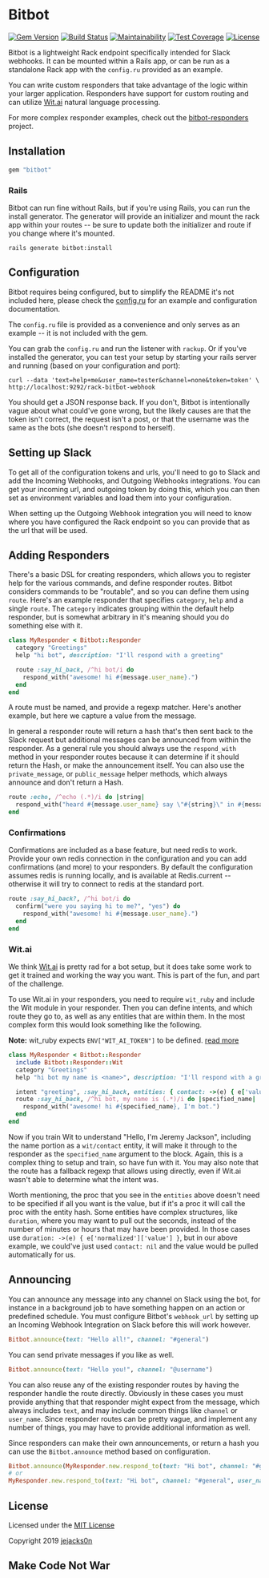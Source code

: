 Bitbot
======

[![Gem Version](https://img.shields.io/gem/v/bit-bot.svg)](http://badge.fury.io/rb/bit-bot)
[![Build Status](https://img.shields.io/travis/jejacks0n/bitbot.svg)](https://travis-ci.org/jejacks0n/bitbot)
[![Maintainability](https://api.codeclimate.com/v1/badges/7e22d47bd547a055c63e/maintainability)](https://codeclimate.com/github/jejacks0n/bitbot/maintainability)
[![Test Coverage](https://api.codeclimate.com/v1/badges/7e22d47bd547a055c63e/test_coverage)](https://codeclimate.com/github/jejacks0n/bitbot/test_coverage)
[![License](http://img.shields.io/badge/license-MIT-brightgreen.svg)](http://opensource.org/licenses/MIT)

Bitbot is a lightweight Rack endpoint specifically intended for Slack webhooks. It can be mounted within a Rails app, or
can be run as a standalone Rack app with the `config.ru` provided as an example.

You can write custom responders that take advantage of the logic within your larger application. Responders have support
for custom routing and can utilize [Wit.ai](http://wit.ai) natural language processing.

For more complex responder examples, check out the [bitbot-responders](https://github.com/modeset/bitbot-responders)
project.

## Installation
```ruby
gem "bitbot"
```

### Rails
Bitbot can run fine without Rails, but if you're using Rails, you can run the install generator. The generator will
provide an initializer and mount the rack app within your routes -- be sure to update both the initializer and route if
you change where it's mounted.

```shell
rails generate bitbot:install
```

## Configuration
Bitbot requires being configured, but to simplify the README it's not included here, please check the
[config.ru](https://github.com/modeset/bitbot/blob/master/config.ru) for an example and configuration documentation.

The `config.ru` file is provided as a convenience and only serves as an example -- it is not included with the gem.

You can grab the `config.ru` and run the listener with `rackup`. Or if you've installed the generator, you can test your
setup by starting your rails server and running (based on your configuration and port):

```shell
curl --data 'text=help+me&user_name=tester&channel=none&token=token' \
http://localhost:9292/rack-bitbot-webhook
```

You should get a JSON response back. If you don't, Bitbot is intentionally vague about what could've gone wrong, but the
likely causes are that the token isn't correct, the request isn't a post, or that the username was the same as the bots
(she doesn't respond to herself).


## Setting up Slack
To get all of the configuration tokens and urls, you'll need to go to Slack and add the Incoming Webhooks, and Outgoing
Webhooks integrations. You can get your incoming url, and outgoing token by doing this, which you can then set as
environment variables and load them into your configuration.

When setting up the Outgoing Webhook integration you will need to know where you have configured the Rack endpoint so
you can provide that as the url that will be used.

## Adding Responders
There's a basic DSL for creating responders, which allows you to register help for the various commands, and define
responder routes. Bitbot considers commands to be "routable", and so you can define them using `route`. Here's an
example responder that specifies `category`, `help` and a single `route`. The `category` indicates grouping within the
default help responder, but is somewhat arbitrary in it's meaning should you do something else with it.

```ruby
class MyResponder < Bitbot::Responder
  category "Greetings"
  help "hi bot", description: "I'll respond with a greeting"

  route :say_hi_back, /^hi bot/i do
    respond_with("awesome! hi #{message.user_name}.")
  end
end
```

A route must be named, and provide a regexp matcher. Here's another example, but here we capture a value from the
message.

In general a responder route will return a hash that's then sent back to the Slack request but additional messages can
be announced from within the responder. As a general rule you should always use the `respond_with` method in your
responder routes because it can determine if it should return the Hash, or make the announcement itself. You can also
use the `private_message`, or `public_message` helper methods, which always announce and don't return a Hash.

```ruby
route :echo, /^echo (.*)/i do |string|
  respond_with("heard #{message.user_name} say \"#{string}\" in #{message.channel}.")
end
```

### Confirmations
Confirmations are included as a base feature, but need redis to work. Provide your own redis connection in the
configuration and you can add confirmations (and more) to your responders. By default the configuration assumes redis is
running locally, and is available at Redis.current -- otherwise it will try to connect to redis at the standard port.

```ruby
route :say_hi_back?, /^hi bot/i do
  confirm("were you saying hi to me?", "yes") do
    respond_with("awesome! hi #{message.user_name}.")
  end
end
```

### Wit.ai
We think [Wit.ai](http://wit.ai) is pretty rad for a bot setup, but it does take some work to get it trained and working
the way you want. This is part of the fun, and part of the challenge.

To use Wit.ai in your responders, you need to require `wit_ruby` and include the Wit module in your responder. Then you
can define intents, and which route they go to, as well as any entities that are within them. In the most complex form
this would look something like the following.

**Note:** wit_ruby expects `ENV["WIT_AI_TOKEN"]` to be defined. [read more](https://github.com/gching/wit_ruby)

```ruby
class MyResponder < Bitbot::Responder
  include Bitbot::Responder::Wit
  category "Greetings"
  help "hi bot my name is <name>", description: "I'll respond with a greeting"

  intent "greeting", :say_hi_back, entities: { contact: ->(e) { e['value'] } }
  route :say_hi_back, /^hi bot, my name is (.*)/i do |specified_name|
    respond_with("awesome! hi #{specified_name}, I'm bot.")
  end
end
```

Now if you train Wit to understand "Hello, I'm Jeremy Jackson", including the name portion as a `wit/contact` entity, it
will make it through to the responder as the `specified_name` argument to the block. Again, this is a complex thing to
setup and train, so have fun with it. You may also note that the route has a fallback regexp that allows using directly,
even if Wit.ai wasn't able to determine what the intent was.

Worth mentioning, the proc that you see in the `entities` above doesn't need to be specified if all you want is the
value, but if it's a proc it will call the proc with the entity hash. Some entities have complex structures, like
`duration`, where you may want to pull out the seconds, instead of the number of minutes or hours that may have been
provided. In those cases use `duration: ->(e) { e['normalized']['value'] }`, but in our above example, we could've just
used `contact: nil` and the value would be pulled automatically for us.


## Announcing
You can announce any message into any channel on Slack using the bot, for instance in a background job to have something
happen on an action or predefined schedule. You must configure Bitbot's `webhook_url` by setting up an Incoming Webhook
Integration on Slack before this will work however.

```ruby
Bitbot.announce(text: "Hello all!", channel: "#general")
```

You can send private messages if you like as well.

```ruby
Bitbot.announce(text: "Hello you!", channel: "@username")
```

You can also reuse any of the existing responder routes by having the responder handle the route directly. Obviously in
these cases you must provide anything that that responder might expect from the message, which always includes `text`,
and may include common things like `channel` or `user_name`. Since responder routes can be pretty vague, and implement
any number of things, you may have to provide additional information as well.

Since responders can make their own announcements, or return a hash you can use the `Bitbot.announce` method based on
configuration.

```ruby
Bitbot.announce(MyResponder.new.respond_to(text: "Hi bot", channel: "#general", user_name: "system"))
# or
MyResponder.new.respond_to(text: "Hi bot", channel: "#general", user_name: "system")
```

## License
Licensed under the [MIT License](http://creativecommons.org/licenses/MIT/)

Copyright 2019 [jejacks0n](https://github.com/jejacks0n)

## Make Code Not War
